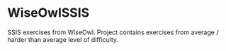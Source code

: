# WiseOwlSSIS
SSIS exercises from WiseOwl. Project contains exercises from average / harder than average level of difficulty.
